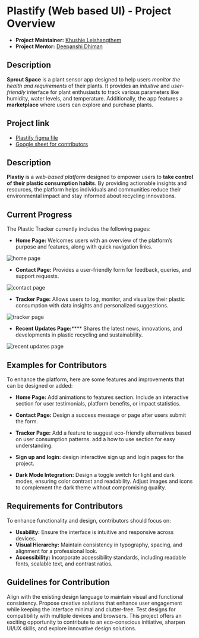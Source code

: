 # Plastify (Web based UI) - Project Overview
- **Project Maintainer:** [Khushie Leishangthem](https://github.com/Khushie134)
- **Project Mentor:** [Deepanshi Dhiman](https://github.com/D-dhiman)

## Description 
**Sprout Space** is a plant sensor app designed to help users *monitor the health and requirements* of their plants. It provides an *intuitive* and *user-friendly* interface for plant enthusiasts to track various parameters like humidity, water levels, and temperature. Additionally, the app features a **marketplace** where users can explore and purchase plants.

## Project link 
- [Plastify figma file](https://www.figma.com/design/etw6VmevcWoD6p2tXGOdNX/Plastify%3A-Web-based-plastic-footprint-tracker?node-id=0-1&t=gAMCelRLtHvWlYkz-1)
- [Google sheet for contributors](https://docs.google.com/spreadsheets/d/1PirbUVLteTrnOmQ-sooJhnUp_XdT6jxf4NmxzwFMuE8/edit?usp=sharing)

## Description
**Plastiy** is a _web-based platform_ designed to empower users to **take control of their plastic consumption habits**. By providing actionable insights and resources, the platform helps individuals and communities reduce their environmental impact and stay informed about recycling innovations.

## Current Progress
The Plastic Tracker currently includes the following pages:

- **Home Page:** Welcomes users with an overview of the platform’s purpose and features, along with quick navigation links.

![home page](https://github.com/GDG-IGDTUW/UI-UX/blob/8b303f452d973482fe221514517ed158d135a649/Plastify%20(Web-based%20UI)/home.png)

- **Contact Page:** Provides a user-friendly form for feedback, queries, and support requests.

![contact page](https://github.com/GDG-IGDTUW/UI-UX/blob/8b303f452d973482fe221514517ed158d135a649/Plastify%20(Web-based%20UI)/contact.png)

- **Tracker Page:** Allows users to log, monitor, and visualize their plastic consumption with data insights and personalized suggestions.

![tracker page](https://github.com/GDG-IGDTUW/UI-UX/blob/8b303f452d973482fe221514517ed158d135a649/Plastify%20(Web-based%20UI)/tracker.png)

- **Recent Updates Page:****** Shares the latest news, innovations, and developments in plastic recycling and sustainability.

![recent updates page](https://github.com/GDG-IGDTUW/UI-UX/blob/8b303f452d973482fe221514517ed158d135a649/Plastify%20(Web-based%20UI)/recent%20updates.png)

## Examples for Contributors
To enhance the platform, here are some features and improvements that can be designed or added:

- **Home Page:**
Add animations to features section.
Include an interactive section for user testimonials, platform benefits, or impact statistics.

- **Contact Page:**
Design a success message or page after users submit the form.

- **Tracker Page:**
Add a feature to suggest eco-friendly alternatives based on user consumption patterns.
add a how to use section for easy understanding.

- **Sign up and login:**
design interactive sign up and login pages for the project.

- **Dark Mode Integration:**
Design a toggle switch for light and dark modes, ensuring color contrast and readability.
Adjust images and icons to complement the dark theme without compromising quality.

## Requirements for Contributors
To enhance functionality and design, contributors should focus on:

- **Usability:** Ensure the interface is intuitive and responsive across devices.
- **Visual Hierarchy:** Maintain consistency in typography, spacing, and alignment for a professional look.
- **Accessibility:** Incorporate accessibility standards, including readable fonts, scalable text, and contrast ratios.

## Guidelines for Contribution
Align with the existing design language to maintain visual and functional consistency.
Propose creative solutions that enhance user engagement while keeping the interface minimal and clutter-free.
Test designs for compatibility with multiple devices and browsers.
This project offers an exciting opportunity to contribute to an eco-conscious initiative, sharpen UI/UX skills, and explore innovative design solutions.
